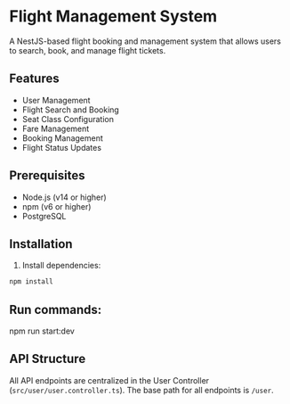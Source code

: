 # Flight Management System

A NestJS-based flight booking and management system that allows users to search, book, and manage flight tickets.

## Features

- User Management
- Flight Search and Booking
- Seat Class Configuration
- Fare Management
- Booking Management
- Flight Status Updates

## Prerequisites

- Node.js (v14 or higher)
- npm (v6 or higher)
- PostgreSQL

## Installation

1. Install dependencies:
```bash
npm install
```

## Run commands:
npm run start:dev

## API Structure
All API endpoints are centralized in the User Controller (`src/user/user.controller.ts`). The base path for all endpoints is `/user`.

